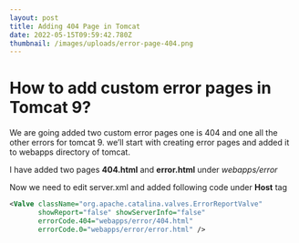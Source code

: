 ```yaml
---
layout: post
title: Adding 404 Page in Tomcat
date: 2022-05-15T09:59:42.780Z
thumbnail: /images/uploads/error-page-404.png
---
```

# **How to add custom error pages in Tomcat 9?**

We are going added two custom error pages one is 404 and one all the other errors for tomcat 9. we’ll start with creating error pages and added it to webapps directory of tomcat.

I have added two pages **404.html** and **error.html** under *webapps/error*

Now we need to edit server.xml and added following code under **Host** tag

```xml
<Valve className="org.apache.catalina.valves.ErrorReportValve" 
       showReport="false" showServerInfo="false" 
       errorCode.404="webapps/error/404.html" 
       errorCode.0="webapps/error/error.html" />
```